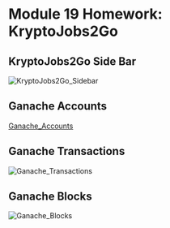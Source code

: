# Module 19 Homework: KryptoJobs2Go

## KryptoJobs2Go Side Bar
![KryptoJobs2Go_Sidebar](https://github.com/amirctech/Module-19-Homework/assets/122631183/685fcccf-8a3a-494c-835d-31811daadbc3)

## Ganache Accounts
[Ganache_Accounts](https://github.com/amirctech/Module-19-Homework/assets/122631183/1a92bbc5-b8ab-4186-b728-3872ba0d0963)

## Ganache Transactions
![Ganache_Transactions](https://github.com/amirctech/Module-19-Homework/assets/122631183/f08e7416-5e94-4f6a-bd32-14cc7e57af8c)

## Ganache Blocks
![Ganache_Blocks](https://github.com/amirctech/Module-19-Homework/assets/122631183/c8edc2f1-df9f-4cdf-8bf4-9c0a1531f090)
